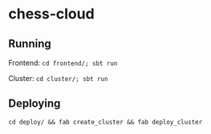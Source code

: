 # chess-cloud

## Running

Frontend: `cd frontend/; sbt run`

Cluster:  `cd cluster/; sbt run`

## Deploying

`cd deploy/ && fab create_cluster && fab deploy_cluster`
